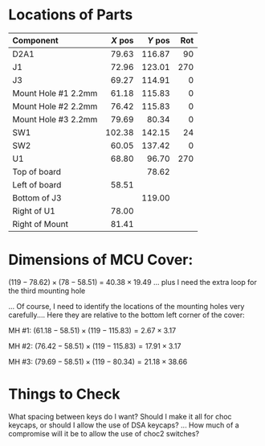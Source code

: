 
# Locations of Parts

| Component           |  $X$ pos |  $Y$ pos |   Rot |
|:--------------------|---------:|---------:|------:|
| D2A1                |  $79.63$ | $116.87$ |  $90$ |
| J1                  |  $72.96$ | $123.01$ | $270$ |
| J3                  |  $69.27$ | $114.91$ |   $0$ |
| Mount Hole #1 2.2mm |  $61.18$ | $115.83$ |   $0$ |
| Mount Hole #2 2.2mm |  $76.42$ | $115.83$ |   $0$ |
| Mount Hole #3 2.2mm |  $79.69$ |  $80.34$ |   $0$ |
| SW1                 | $102.38$ | $142.15$ |  $24$ |
| SW2                 |  $60.05$ | $137.42$ |   $0$ |
| U1                  |  $68.80$ |  $96.70$ | $270$ |
| Top of board        |          |  $78.62$ |       |
| Left of board       |  $58.51$ |          |       |
| Bottom of J3        |          | $119.00$ |       |
| Right of U1         |  $78.00$ |          |       |
| Right of Mount      |  $81.41$ |          |       |


# Dimensions of MCU Cover:

$(119 - 78.62) \times (78 - 58.51)$
= $40.38 \times 19.49$ ... plus I need the extra loop for the third mounting hole

... Of course, I need to identify the locations of the mounting holes very carefully.... Here they are relative to the bottom left corner of the cover:

MH #1: $(61.18 - 58.51) \times (119 - 115.83) =  2.67 \times  3.17$

MH #2: $(76.42 - 58.51) \times (119 - 115.83) = 17.91 \times  3.17$

MH #3: $(79.69 - 58.51) \times (119 -  80.34) = 21.18 \times 38.66$

# Things to Check

What spacing between keys do I want? Should I make it all for choc keycaps, or should I allow the use of DSA keycaps? ... How much of a compromise will it be to allow the use of choc2 switches?
